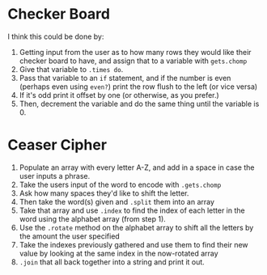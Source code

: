# Checker Board

I think this could be done by:   
1. Getting input from the user as to how many rows they would like their checker board to have, and assign that to a variable with `gets.chomp`   
1. Give that variable to `.times do`.  
1. Pass that variable to an `if` statement, and if the number is even (perhaps even using `even?`) print the row flush to the left (or vice versa)
1. If it's odd print it offset by one (or otherwise, as you prefer.)   
1. Then, decrement the variable and do the same thing until the variable is 0.

# Ceaser Cipher

1. Populate an array with every letter A-Z, and add in a space in case the user inputs a phrase.  
1. Take the users input of the word to encode with `.gets.chomp`
1. Ask how many spaces they'd like to shift the letter.
1. Then take the word(s) given and `.split` them into an array
1. Take that array and use `.index` to find the index of each letter in the word using the alphabet array (from step 1).
1. Use the `.rotate` method on the alphabet array to shift all the letters by the amount the user specified
1. Take the indexes previously gathered and use them to find their new value by looking at the same index in the now-rotated array
1. `.join` that all back together into a string and print it out. 
